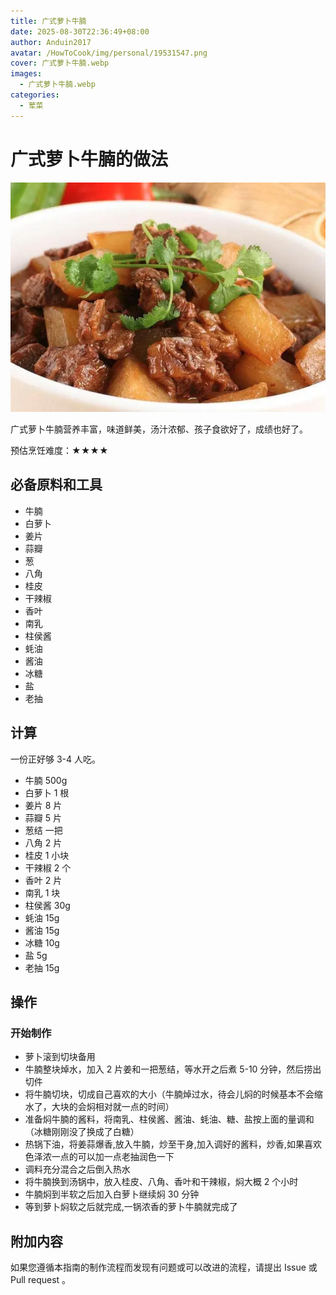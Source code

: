 ```yaml
---
title: 广式萝卜牛腩
date: 2025-08-30T22:36:49+08:00
author: Anduin2017
avatar: /HowToCook/img/personal/19531547.png
cover: 广式萝卜牛腩.webp
images:
  - 广式萝卜牛腩.webp
categories:
  - 荤菜
---
```


# 广式萝卜牛腩的做法

![广式萝卜牛腩](./广式萝卜牛腩.webp)

广式萝卜牛腩营养丰富，味道鲜美，汤汁浓郁、孩子食欲好了，成绩也好了。

预估烹饪难度：★★★★

## 必备原料和工具

- 牛腩
- 白萝卜
- 姜片
- 蒜瓣
- 葱
- 八角
- 桂皮
- 干辣椒
- 香叶
- 南乳
- 柱侯酱
- 蚝油
- 酱油
- 冰糖
- 盐
- 老抽

## 计算

一份正好够 3-4 人吃。

- 牛腩 500g
- 白萝卜 1 根
- 姜片 8 片
- 蒜瓣 5 片
- 葱结 一把
- 八角 2 片
- 桂皮 1 小块
- 干辣椒 2 个
- 香叶 2 片
- 南乳 1 块
- 柱侯酱 30g
- 蚝油 15g
- 酱油 15g
- 冰糖 10g
- 盐 5g
- 老抽 15g

## 操作

### 开始制作

* 萝卜滚到切块备用
* 牛腩整块焯水，加入 2 片姜和一把葱结，等水开之后煮 5-10 分钟，然后捞出切件
* 将牛腩切块，切成自己喜欢的大小（牛腩焯过水，待会儿焖的时候基本不会缩水了，大块的会焖相对就一点的时间）
* 准备焖牛腩的酱料，将南乳、柱侯酱、酱油、蚝油、糖、盐按上面的量调和（冰糖刚刚没了换成了白糖）
* 热锅下油，将姜蒜爆香,放入牛腩，炒至干身,加入调好的酱料，炒香,如果喜欢色泽浓一点的可以加一点老抽润色一下
* 调料充分混合之后倒入热水
* 将牛腩换到汤锅中，放入桂皮、八角、香叶和干辣椒，焖大概 2 个小时
* 牛腩焖到半软之后加入白萝卜继续焖 30 分钟
* 等到萝卜焖软之后就完成,一锅浓香的萝卜牛腩就完成了

## 附加内容

如果您遵循本指南的制作流程而发现有问题或可以改进的流程，请提出 Issue 或 Pull request 。
